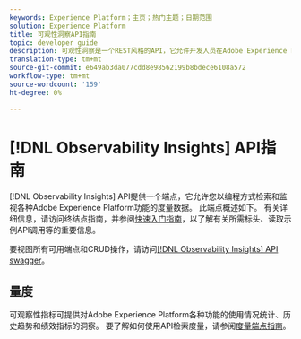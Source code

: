 ```yaml
---
keywords: Experience Platform；主页；热门主题；日期范围
solution: Experience Platform
title: 可观性洞察API指南
topic: developer guide
description: 可观性洞察是一个REST风格的API，它允许开发人员在Adobe Experience Platform公布关键的可观性指标。 这些指标提供平台使用情况统计数据、平台服务运行状况检查、历史趋势和各种平台功能的性能指标的洞察。
translation-type: tm+mt
source-git-commit: e649ab3da077cdd8e98562199b8bdece6108a572
workflow-type: tm+mt
source-wordcount: '159'
ht-degree: 0%

---
```



# [!DNL Observability Insights] API指南

[!DNL Observability Insights] API提供一个端点，它允许您以编程方式检索和监视各种Adobe Experience Platform功能的度量数据。 此端点概述如下。 有关详细信息，请访问终结点指南，并参阅[快速入门指南](./getting-started.md)，以了解有关所需标头、读取示例API调用等的重要信息。

要视图所有可用端点和CRUD操作，请访问[[!DNL Observability Insights] API swagger](https://www.adobe.io/apis/experienceplatform/home/api-reference.html#!acpdr/swagger-specs/observability-insights.yaml)。

## 量度

可观察性指标可提供对Adobe Experience Platform各种功能的使用情况统计、历史趋势和绩效指标的洞察。 要了解如何使用API检索度量，请参阅[度量端点指南](./metrics.md)。
